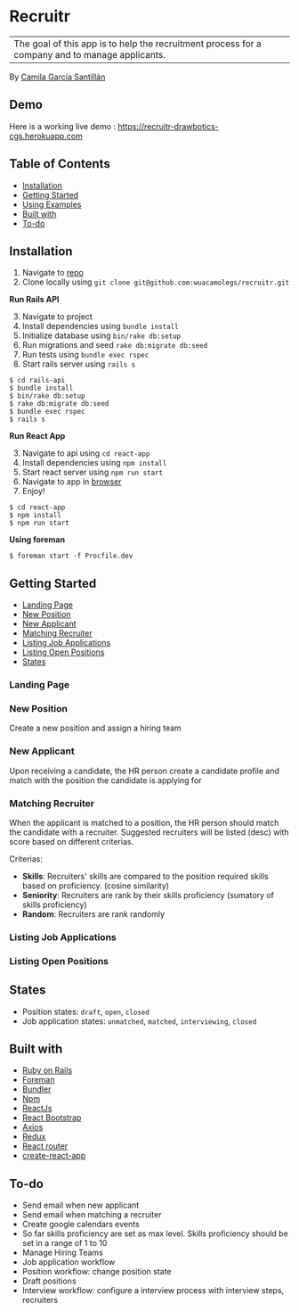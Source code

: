 # Recruitr

<table>
<tr>
<td>
  The goal of this app is to help the recruitment process for a company and to manage applicants.
</td>
</tr>
</table>

By [Camila García Santillán](mailto:camilagsantillan@gmail.com)

## Demo

Here is a working live demo : https://recruitr-drawbotics-cgs.herokuapp.com

## Table of Contents

- [Installation](#installation)
- [Getting Started](#getting-started)
- [Using Examples](#using-examples)
- [Built with](#built-with)
- [To-do](#to-do)

## Installation

1. Navigate to [repo](https://github.com/wuacamolegs/recruitr.git)
2. Clone locally using
   `git clone git@github.com:wuacamolegs/recruitr.git`

**Run Rails API**

3. Navigate to project
4. Install dependencies using `bundle install`
5. Initialize database using `bin/rake db:setup`
6. Run migrations and seed `rake db:migrate db:seed`
7. Run tests using `bundle exec rspec`
8. Start rails server using `rails s`

```
$ cd rails-api
$ bundle install
$ bin/rake db:setup
$ rake db:migrate db:seed
$ bundle exec rspec
$ rails s
```

**Run React App**

3. Navigate to api using `cd react-app`
4. Install dependencies using `npm install`
5. Start react server using `npm run start`
6. Navigate to app in [browser](http://localhost:5000)
7. Enjoy!

```
$ cd react-app
$ npm install
$ npm run start
```

**Using foreman**

```
$ foreman start -f Procfile.dev
```

## Getting Started

- [Landing Page](#landing-page)
- [New Position](#new-position)
- [New Applicant](#new-position)
- [Matching Recruiter](#new-position)
- [Listing Job Applications](#new-position)
- [Listing Open Positions](#new-position)
- [States](#states)

### Landing Page

### New Position

Create a new position and assign a hiring team

### New Applicant

Upon receiving a candidate, the HR person create a candidate profile and match with the position the candidate is applying for

### Matching Recruiter

When the applicant is matched to a position, the HR person should match the candidate with a recruiter. Suggested recruiters will be listed (desc) with score based on different criterias.

Criterias:

- **Skills**: Recruiters' skills are compared to the position required skills based on proficiency. (cosine similarity)
- **Seniority**: Recruiters are rank by their skills proficiency (sumatory of skills proficiency)
- **Random**: Recruiters are rank randomly

### Listing Job Applications

### Listing Open Positions

## States

- Position states: `draft`, `open`, `closed`
- Job application states: `unmatched`, `matched`, `interviewing`, `closed`

## Built with

- [Ruby on Rails]()
- [Foreman]()
- [Bundler]()
- [Npm]()
- [ReactJs]()
- [React Bootstrap]()
- [Axios]()
- [Redux]()
- [React router]()
- [create-react-app]()

## To-do

- Send email when new applicant
- Send email when matching a recruiter
- Create google calendars events
- So far skills proficiency are set as max level. Skills proficiency should be set in a range of 1 to 10
- Manage Hiring Teams
- Job application workflow
- Position workflow: change position state
- Draft positions
- Interview workflow: configure a interview process with interview steps, recruiters

